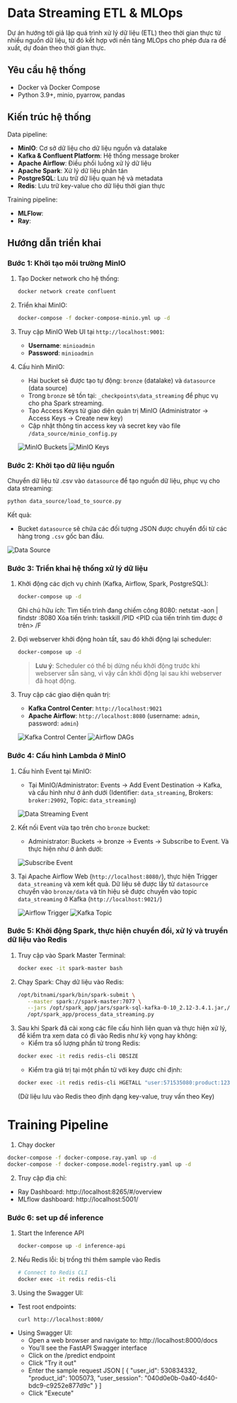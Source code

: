 # Data Streaming ETL & MLOps

Dự án hướng tới giả lập quá trình xử lý dữ liệu (ETL) theo thời gian thực từ nhiều nguồn dữ liệu, từ đó kết hợp với nền tảng MLOps cho phép đưa ra đề xuất, dự đoán theo thời gian thực.

## Yêu cầu hệ thống
- Docker và Docker Compose
- Python 3.9+, minio, pyarrow, pandas

## Kiến trúc hệ thống
Data pipeline:
- **MinIO**: Cơ sở dữ liệu cho dữ liệu nguồn và datalake
- **Kafka & Confluent Platform**: Hệ thống message broker
- **Apache Airflow**: Điều phối luồng xử lý dữ liệu
- **Apache Spark**: Xử lý dữ liệu phân tán
- **PostgreSQL**: Lưu trữ dữ liệu quan hệ và metadata
- **Redis**: Lưu trữ key-value cho dữ liệu thời gian thực

Training pipeline:
- **MLFlow**:
- **Ray**:

## Hướng dẫn triển khai

### Bước 1: Khởi tạo môi trường MinIO
1. Tạo Docker network cho hệ thống:
   ```bash
   docker network create confluent
   ```

2. Triển khai MinIO:
   ```bash
   docker-compose -f docker-compose-minio.yml up -d
   ```

3. Truy cập MinIO Web UI tại `http://localhost:9001`:
   - **Username**: `minioadmin`
   - **Password**: `minioadmin`

4. Cấu hình MinIO:
   - Hai bucket sẽ được tạo tự động: `bronze` (datalake) và `datasource` (data source)
   - Trong `bronze` sẽ tồn tại: `_checkpoints\data_streaming` để phục vụ cho pha Spark streaming.
   - Tạo Access Keys từ giao diện quản trị MinIO (Administrator → Access Keys → Create new key)
   - Cập nhật thông tin access key và secret key vào file `/data_source/minio_config.py`

   ![MinIO Buckets](images/minio_buckets.png)
   ![MinIO Keys](images/minio_keys.png)

### Bước 2: Khởi tạo dữ liệu nguồn
Chuyển dữ liệu từ .csv vào `datasource` để tạo nguồn dữ liệu, phục vụ cho data streaming:

```bash
python data_source/load_to_source.py
```

Kết quả:
- Bucket `datasource` sẽ chứa các đối tượng JSON được chuyển đổi từ các hàng trong `.csv` gốc ban đầu.

![Data Source](images/minio_datasource.png)

### Bước 3: Triển khai hệ thống xử lý dữ liệu
1. Khởi động các dịch vụ chính (Kafka, Airflow, Spark, PostgreSQL):
   ```bash
   docker-compose up -d
   ```
   Ghi chú hữu ích:
      Tìm tiến trình đang chiếm công 8080: netstat -aon | findstr :8080
      Xóa tiến trình: taskkill /PID <PID của tiến trình tìm được ở trên> /F

2. Đợi webserver khởi động hoàn tất, sau đó khởi động lại scheduler:
   ```bash
   docker-compose up -d
   ```
   > **Lưu ý**: Scheduler có thể bị dừng nếu khởi động trước khi webserver sẵn sàng, vì vậy cần khởi động lại sau khi webserver đã hoạt động.

3. Truy cập các giao diện quản trị:
   - **Kafka Control Center**: `http://localhost:9021`
   - **Apache Airflow**: `http://localhost:8080` (username: `admin`, password: `admin`)

   ![Kafka Control Center](images/kafka_controller.png)
   ![Airflow DAGs](images/airflow_dags.png)

### Bước 4: Cấu hình Lambda ở MinIO

1. Cấu hình Event tại MinIO:
   - Tại MinIO/Administrator: Events → Add Event Destination → Kafka, và cấu hình như ở ảnh dưới (Identifier: `data_streaming`, Brokers: `broker:29092`, Topic: `data_streaming`)

   ![Data Streaming Event](images/data_streaming_event.png)

2. Kết nối Event vừa tạo trên cho `bronze` bucket:
   - Administrator: Buckets → bronze → Events → Subscribe to Event. Và thực hiện như ở ảnh dưới:

   ![Subscribe Event](images/subscribe_event.png)

3. Tại Apache Airflow Web (`http://localhost:8080/`), thực hiện Trigger `data_streaming` và xem kết quả. Dữ liệu sẽ được lấy từ `datasource` chuyển vào `bronze/data` và tín hiệu sẽ được chuyển vào topic `data_streaming` ở Kafka (`http://localhost:9021/`)

   ![Airflow Trigger](images/airflow_trigger.png)
   ![Kafka Topic](images/kafka_streaming_data_topic.png)

### Bước 5: Khởi động Spark, thực hiện chuyển đổi, xử lý và truyền dữ liệu vào Redis
1. Truy cập vào Spark Master Terminal:
   ```bash
   docker exec -it spark-master bash
   ```
3. Chạy Spark:
   Chạy dữ liệu vào Redis:
   ```bash
   /opt/bitnami/spark/bin/spark-submit \
      --master spark://spark-master:7077 \
      --jars /opt/spark_app/jars/spark-sql-kafka-0-10_2.12-3.4.1.jar,/opt/spark_app/jars/hadoop-aws-3.3.4.jar,/opt/spark_app/jars/kafka-clients-3.3.2.jar,/opt/spark_app/jars/commons-pool2-2.11.1.jar,/opt/spark_app/jars/spark-token-provider-kafka-0-10_2.12-3.4.1.jar \
      /opt/spark_app/process_data_streaming.py
   ```
3. Sau khi Spark đã cài xong các file cấu hình liên quan và thực hiện xử lý, để kiểm tra xem data có đi vào Redis như kỳ vọng hay không:
   - Kiểm tra số lượng phần tử trong Redis:
   ```bash
   docker exec -it redis redis-cli DBSIZE
   ```
   - Kiểm tra giá trị tại một phần tử với key được chỉ định:
   ```bash
   docker exec -it redis redis-cli HGETALL "user:571535080:product:12300394"
   ```
   (Dữ liệu lưu vào Redis theo định dạng key-value, truy vấn theo Key)
# Training Pipeline
   1. Chạy docker
   ```bash
   docker-compose -f docker-compose.ray.yaml up -d
   docker-compose -f docker-compose.model-registry.yaml up -d
   ```
   2. Truy cập địa chỉ:
   - Ray Dashboard: http://localhost:8265/#/overview
   - MLflow dashboard: http://localhost:5001/

### Bước 6: set up để inference
1. Start the Inference API
   ```bash
   docker-compose up -d inference-api
   ```
2. Nếu Redis lỗi: bị trống thì thêm sample vào Redis
   ```bash
   # Connect to Redis CLI
   docker exec -it redis redis-cli
   ```
3. Using the Swagger UI:
- Test root endpoints: 
   ```bash
   curl http://localhost:8000/
   ```
- Using Swagger UI:
   + Open a web browser and navigate to: http://localhost:8000/docs
   + You'll see the FastAPI Swagger interface
   + Click on the /predict endpoint
   + Click "Try it out"
   + Enter the sample request JSON
      [
         {
            "user_id": 530834332,
            "product_id": 1005073,
            "user_session": "040d0e0b-0a40-4d40-bdc9-c9252e877d9c"
         }
      ]
   + Click "Execute"
